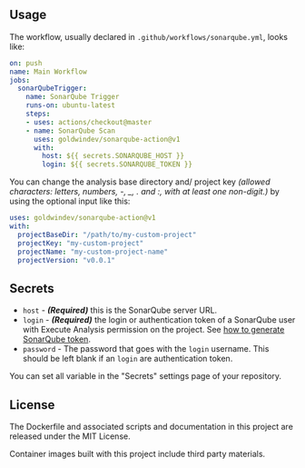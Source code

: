 ## Usage

The workflow, usually declared in `.github/workflows/sonarqube.yml`, looks like:

```yaml
on: push
name: Main Workflow
jobs:
  sonarQubeTrigger:
    name: SonarQube Trigger
    runs-on: ubuntu-latest
    steps:
    - uses: actions/checkout@master
    - name: SonarQube Scan
      uses: goldwindev/sonarqube-action@v1
      with:
        host: ${{ secrets.SONARQUBE_HOST }}
        login: ${{ secrets.SONARQUBE_TOKEN }}
```

You can change the analysis base directory and/ project key _(allowed characters: letters, numbers, -, \_, . and :, with at least one non-digit.)_ by using the optional input like this:

```yaml
uses: goldwindev/sonarqube-action@v1
with:
  projectBaseDir: "/path/to/my-custom-project"
  projectKey: "my-custom-project"
  projectName: "my-custom-project-name"
  projectVersion: "v0.0.1"
```

## Secrets

- `host` - **_(Required)_** this is the SonarQube server URL.
- `login` - **_(Required)_** the login or authentication token of a SonarQube user with Execute Analysis permission on the project. See [how to generate SonarQube token](https://docs.sonarqube.org/latest/user-guide/user-token/).
- `password` - The password that goes with the `login` username. This should be left blank if an `login` are authentication token.

You can set all variable in the "Secrets" settings page of your repository.

## License

The Dockerfile and associated scripts and documentation in this project are released under the MIT License.

Container images built with this project include third party materials.
